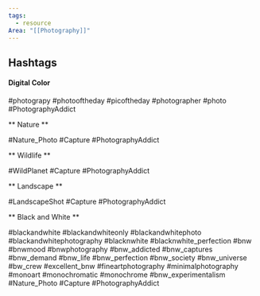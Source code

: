 ```yaml
---
tags:
  - resource
Area: "[[Photography]]"
---
```


## Hashtags

#### Digital Color
#photograpy #photooftheday #picoftheday #photographer #photo #PhotographyAddict

** Nature **

#Nature_Photo
#Capture 
#PhotographyAddict


** Wildlife **

#WildPlanet
#Capture 
#PhotographyAddict


** Landscape **

#LandscapeShot
#Capture 
#PhotographyAddict


** Black and White **

#blackandwhite #blackandwhiteonly #blackandwhitephoto #blackandwhitephotography #blacknwhite #blacknwhite_perfection #bnw #bnwmood #bnwphotography #bnw_addicted #bnw_captures #bnw_demand #bnw_life #bnw_perfection #bnw_society #bnw_universe #bw_crew #excellent_bnw #fineartphotography #minimalphotography #monoart #monochromatic #monochrome #bnw_experimentalism  #Nature_Photo #Capture  #PhotographyAddict